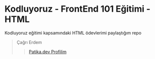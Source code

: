 # Kodluyoruz - FrontEnd 101 Eğitimi - HTML

Kodluyoruz eğitimi kapsamındaki HTML ödevlerimi paylaştığım repo

> Çağrı Erdem
>> [Patika.dev Profilim](https://app.patika.dev/cagrierdem)